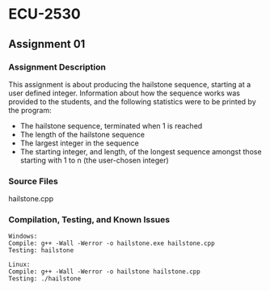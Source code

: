 # ECU-2530

## Assignment 01
### Assignment Description
This assignment is about producing the hailstone sequence, starting at a user defined integer. Information about how the sequence works was provided to the students, and the following statistics were to be printed by the program:
- The hailstone sequence, terminated when 1 is reached
- The length of the hailstone sequence
- The largest integer in the sequence
- The starting integer, and length, of the longest sequence amongst those starting with 1 to n (the user-chosen integer)
### Source Files
hailstone.cpp
### Compilation, Testing, and Known Issues
```
Windows:
Compile: g++ -Wall -Werror -o hailstone.exe hailstone.cpp
Testing: hailstone

Linux:
Compile: g++ -Wall -Werror -o hailstone hailstone.cpp
Testing: ./hailstone
```
